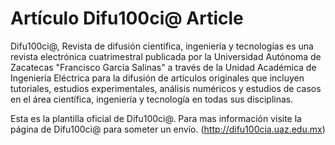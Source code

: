 # Artículo Difu100ci@ Article

Difu100ci@, Revista de difusión científica, ingeniería y tecnologías es una revista electrónica cuatrimestral publicada por la Universidad Autónoma de Zacatecas "Francisco García Salinas" a través de la Unidad Académica de Ingeniería Eléctrica para la difusión de artículos originales que incluyen tutoriales, estudios experimentales, análisis numéricos y estudios de casos en el área científica, ingeniería y tecnología en todas sus disciplinas.

Esta es la plantilla oficial de Difu100ci@. Para mas información visite la página de Difu100ci@ para someter un envío. (http://difu100cia.uaz.edu.mx)

